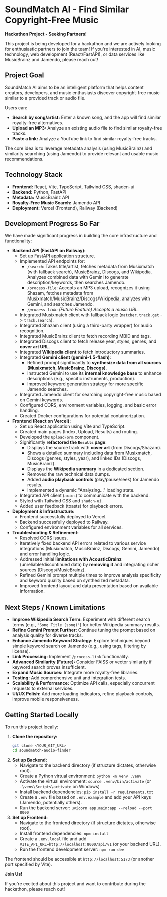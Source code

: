 # SoundMatch AI - Find Similar Copyright-Free Music

**Hackathon Project - Seeking Partners!**

This project is being developed for a hackathon and we are actively looking for enthusiastic partners to join the team! If you're interested in AI, music technology, web development (React/FastAPI), or data services like MusicBrainz and Jamendo, please reach out!

## Project Goal

SoundMatch AI aims to be an intelligent platform that helps content creators, developers, and music enthusiasts discover copyright-free music similar to a provided track or audio file.

Users can:
- **Search by song/artist:** Enter a known song, and the app will find similar royalty-free alternatives.
- **Upload an MP3:** Analyze an existing audio file to find similar royalty-free tracks.
- **Paste a link:** Analyze a YouTube link to find similar royalty-free tracks.

The core idea is to leverage metadata analysis (using MusicBrainz) and similarity searching (using Jamendo) to provide relevant and usable music recommendations.

## Technology Stack

- **Frontend:** React, Vite, TypeScript, Tailwind CSS, shadcn-ui
- **Backend:** Python, FastAPI
- **Metadata:** MusicBrainz API
- **Royalty-Free Music Search:** Jamendo API
- **Deployment:** Vercel (Frontend), Railway (Backend)

## Development Progress So Far

We have made significant progress in building the core infrastructure and functionality:

- **Backend API (FastAPI on Railway):**
    - Set up FastAPI application structure.
    - Implemented API endpoints for:
        - `/search`: Takes title/artist, fetches metadata from Musixmatch (with fallback search), MusicBrainz, Discogs, and Wikipedia. Analyzes combined data with Gemini to generate description/keywords, then searches Jamendo.
        - `/process-file`: Accepts an MP3 upload, recognizes it using Shazam, fetches metadata from Musixmatch/MusicBrainz/Discogs/Wikipedia, analyzes with Gemini, and searches Jamendo.
        - *`/process-link`: (Future Feature) Accepts a music URL.*
    - Integrated Musixmatch client with fallback logic (`matcher.track.get` -> `track.search`).
    - Integrated Shazam client (using a third-party wrapper) for audio recognition.
    - Integrated MusicBrainz client to fetch recording MBID and tags.
    - Integrated Discogs client to fetch release year, styles, genres, and **cover art URL**.
    - Integrated **Wikipedia client** to fetch introductory summaries.
    - Integrated **Gemini client (gemini-1.5-flash)**:
        - Refined prompt significantly to **synthesize data from all sources (Musixmatch, MusicBrainz, Discogs)**.
        - Instructed Gemini to use its **internal knowledge base** to enhance descriptions (e.g., specific instruments, production).
        - Improved keyword generation strategy for more specific Jamendo searches.
    - Integrated Jamendo client for searching copyright-free music based on Gemini keywords.
    - Configured CORS, environment variables, logging, and basic error handling.
    - Created Docker configurations for potential containerization.
- **Frontend (React on Vercel):**
    - Set up React application using Vite and TypeScript.
    - Created main pages (Index, Upload, Results) and routing.
    - Developed the `UploadForm` component.
    - Significantly **refactored the `Results` page**:
        - Displays the source track with **cover art** (from Discogs/Shazam).
        - Shows a detailed summary including data from Musixmatch, Discogs (genres, styles, year), and linked IDs (Discogs, MusicBrainz).
        - Displays the **Wikipedia summary** in a dedicated section.
        - Removed the raw technical data dumps.
        - Added **audio playback controls** (play/pause/seek) for Jamendo results.
        - Implemented a dynamic "Analyzing..." loading state.
    - Integrated API client (`axios`) to communicate with the backend.
    - Styled with Tailwind CSS and `shadcn-ui`.
    - Added user feedback (toasts) for playback errors.
- **Deployment & Infrastructure:**
    - Frontend successfully deployed to Vercel.
    - Backend successfully deployed to Railway.
    - Configured environment variables for all services.
- **Troubleshooting & Refinement:**
    - Resolved CORS issues.
    - Iteratively fixed backend API errors related to various service integrations (Musixmatch, MusicBrainz, Discogs, Gemini, Jamendo) and error handling logic.
    - Addressed initial **limitations with AcousticBrainz** (unreliable/discontinued data) by **removing it** and integrating richer sources (Discogs/MusicBrainz).
    - Refined Gemini prompt multiple times to improve analysis specificity and keyword quality based on synthesized metadata.
    - Improved frontend layout and data presentation based on available information.

## Next Steps / Known Limitations

- **Improve Wikipedia Search Term:** Experiment with different search terms (e.g., `"Song Title (song)"`) for better Wikipedia summary results.
- **Refine Gemini Prompt Further:** Continue tuning the prompt based on analysis quality for diverse tracks.
- **Enhance Jamendo Keyword Strategy:** Explore techniques beyond simple keyword search on Jamendo (e.g., using tags, filtering by license).
- **Link Processing:** Implement `/process-link` functionality.
- **Advanced Similarity (Future):** Consider FAISS or vector similarity if keyword search proves insufficient.
- **Expand Music Sources:** Integrate more royalty-free libraries.
- **Testing:** Add comprehensive unit and integration tests.
- **Scalability & Performance:** Optimize API calls, especially concurrent requests to external services.
- **UI/UX Polish:** Add more loading indicators, refine playback controls, improve mobile responsiveness.

## Getting Started Locally

To run this project locally:

1.  **Clone the repository:**
    ```bash
    git clone <YOUR_GIT_URL>
    cd soundmatch-audio-finder
    ```
2.  **Set up Backend:**
    - Navigate to the backend directory (if structure dictates, otherwise root).
    - Create a Python virtual environment: `python -m venv .venv`
    - Activate the virtual environment: `source .venv/bin/activate` (or `.\venv\Scripts\activate` on Windows)
    - Install backend dependencies: `pip install -r requirements.txt`
    - Create a `.env` file based on `.env.example` and add your API keys (Jamendo, potentially others).
    - Run the backend server: `uvicorn app.main:app --reload --port 8000`
3.  **Set up Frontend:**
    - Navigate to the frontend directory (if structure dictates, otherwise root).
    - Install frontend dependencies: `npm install`
    - Create a `.env.local` file and add `VITE_API_URL=http://localhost:8000/api/v1` (or your backend URL).
    - Run the frontend development server: `npm run dev`

The frontend should be accessible at `http://localhost:5173` (or another port specified by Vite).

**Join Us!**

If you're excited about this project and want to contribute during the hackathon, please reach out!
